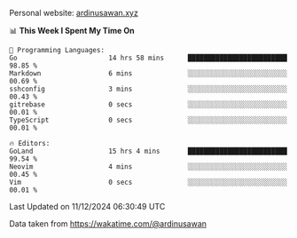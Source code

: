 Personal website: [ardinusawan.xyz](https://ardinusawan.xyz)

<!--START_SECTION:waka-->
📊 **This Week I Spent My Time On** 

```text
💬 Programming Languages: 
Go                       14 hrs 58 mins      █████████████████████████   98.85 % 
Markdown                 6 mins              ░░░░░░░░░░░░░░░░░░░░░░░░░   00.69 % 
sshconfig                3 mins              ░░░░░░░░░░░░░░░░░░░░░░░░░   00.43 % 
gitrebase                0 secs              ░░░░░░░░░░░░░░░░░░░░░░░░░   00.01 % 
TypeScript               0 secs              ░░░░░░░░░░░░░░░░░░░░░░░░░   00.01 % 

🔥 Editors: 
GoLand                   15 hrs 4 mins       █████████████████████████   99.54 % 
Neovim                   4 mins              ░░░░░░░░░░░░░░░░░░░░░░░░░   00.45 % 
Vim                      0 secs              ░░░░░░░░░░░░░░░░░░░░░░░░░   00.01 % 
```


 Last Updated on 11/12/2024 06:30:49 UTC
<!--END_SECTION:waka-->
Data taken from https://wakatime.com/@ardinusawan
